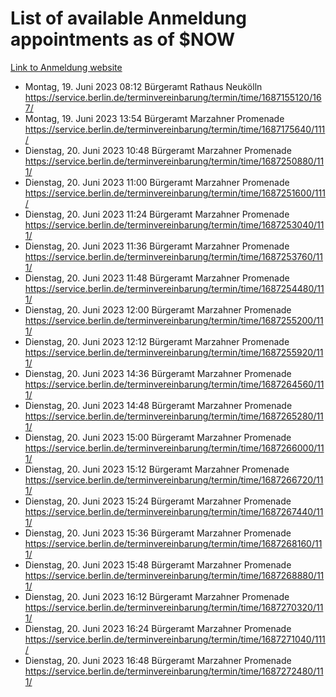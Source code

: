 # List of available Anmeldung appointments as of $NOW
[Link to Anmeldung website](https://service.berlin.de/terminvereinbarung/termin/tag.php?termin=1&anliegen[]=120686&dienstleisterlist=122210,122217,327316,122219,327312,122227,327314,122231,327346,122243,327348,122254,122252,329742,122260,329745,122262,329748,122271,327278,122273,327274,122277,327276,330436,122280,327294,122282,327290,122284,327292,122291,327270,122285,327266,122286,327264,122296,327268,150230,329760,122297,327286,122294,327284,122312,329763,122314,329775,122304,327330,122311,327334,122309,327332,317869,122281,327352,122279,329772,122283,122276,327324,122274,327326,122267,329766,122246,327318,122251,327320,122257,327322,122208,327298,122226,327300&herkunft=http%3A%2F%2Fservice.berlin.de%2Fdienstleistung%2F120686%2F)
- Montag, 19. Juni 2023 08:12 Bürgeramt Rathaus Neukölln https://service.berlin.de/terminvereinbarung/termin/time/1687155120/167/
- Montag, 19. Juni 2023 13:54 Bürgeramt Marzahner Promenade https://service.berlin.de/terminvereinbarung/termin/time/1687175640/111/
- Dienstag, 20. Juni 2023 10:48 Bürgeramt Marzahner Promenade https://service.berlin.de/terminvereinbarung/termin/time/1687250880/111/
- Dienstag, 20. Juni 2023 11:00 Bürgeramt Marzahner Promenade https://service.berlin.de/terminvereinbarung/termin/time/1687251600/111/
- Dienstag, 20. Juni 2023 11:24 Bürgeramt Marzahner Promenade https://service.berlin.de/terminvereinbarung/termin/time/1687253040/111/
- Dienstag, 20. Juni 2023 11:36 Bürgeramt Marzahner Promenade https://service.berlin.de/terminvereinbarung/termin/time/1687253760/111/
- Dienstag, 20. Juni 2023 11:48 Bürgeramt Marzahner Promenade https://service.berlin.de/terminvereinbarung/termin/time/1687254480/111/
- Dienstag, 20. Juni 2023 12:00 Bürgeramt Marzahner Promenade https://service.berlin.de/terminvereinbarung/termin/time/1687255200/111/
- Dienstag, 20. Juni 2023 12:12 Bürgeramt Marzahner Promenade https://service.berlin.de/terminvereinbarung/termin/time/1687255920/111/
- Dienstag, 20. Juni 2023 14:36 Bürgeramt Marzahner Promenade https://service.berlin.de/terminvereinbarung/termin/time/1687264560/111/
- Dienstag, 20. Juni 2023 14:48 Bürgeramt Marzahner Promenade https://service.berlin.de/terminvereinbarung/termin/time/1687265280/111/
- Dienstag, 20. Juni 2023 15:00 Bürgeramt Marzahner Promenade https://service.berlin.de/terminvereinbarung/termin/time/1687266000/111/
- Dienstag, 20. Juni 2023 15:12 Bürgeramt Marzahner Promenade https://service.berlin.de/terminvereinbarung/termin/time/1687266720/111/
- Dienstag, 20. Juni 2023 15:24 Bürgeramt Marzahner Promenade https://service.berlin.de/terminvereinbarung/termin/time/1687267440/111/
- Dienstag, 20. Juni 2023 15:36 Bürgeramt Marzahner Promenade https://service.berlin.de/terminvereinbarung/termin/time/1687268160/111/
- Dienstag, 20. Juni 2023 15:48 Bürgeramt Marzahner Promenade https://service.berlin.de/terminvereinbarung/termin/time/1687268880/111/
- Dienstag, 20. Juni 2023 16:12 Bürgeramt Marzahner Promenade https://service.berlin.de/terminvereinbarung/termin/time/1687270320/111/
- Dienstag, 20. Juni 2023 16:24 Bürgeramt Marzahner Promenade https://service.berlin.de/terminvereinbarung/termin/time/1687271040/111/
- Dienstag, 20. Juni 2023 16:48 Bürgeramt Marzahner Promenade https://service.berlin.de/terminvereinbarung/termin/time/1687272480/111/
